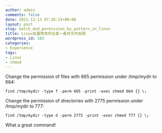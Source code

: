 ```yaml
---
author: admin
comments: false
date: 2011-12-13 07:26:33+00:00
layout: post
slug: batch_mod_permission_by_pattern_in_linux
title: Linux批量修改符合某一条件文件权限
wordpress_id: 183
categories:
- Experience
tags:
- Linux
- chmod
---
```


Change the permission of files with 665 permission under /tmp/mydir to 664:

    find /tmp/mydir -type f -perm 665 -print -exec chmod 664 {} \;


Change the permission of directories with 2775 permission under /tmp/mydir to 777:

    find /tmp/mydir -type d -perm 2775 -print -exec chmod 777 {} \;


What a great command! 
